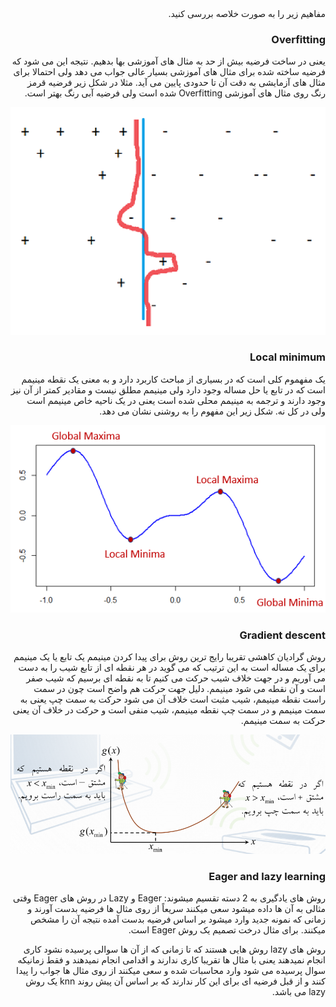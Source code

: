<div dir='rtl'>
  مفاهیم زیر را به صورت خلاصه بررسی کنید.
  
   ### Overfitting  

 یعنی در ساخت فرضیه بیش از حد به مثال های آموزشی بها بدهیم. نتیجه این می شود که فرضیه ساخته شده برای مثال های آموزشی بسیار عالی جواب می دهد ولی احتمالا برای مثال های آزمایشی به دقت آن تا حدودی پایین می آید. مثلا در شکل زیر فرضیه قرمز رنگ روی مثال های آموزشی  Overfitting شده است ولی فرضیه آبی رنگ بهتر است.

 ![ ](1.png)

  ### Local minimum 

یک مفهموم کلی است که در بسیاری از مباحث کاربرد دارد و به معنی یک نقطه مینیمم است که در تابع یا حل مساله وجود دارد ولی مینیمم مطلق نیست و مقادیر کمتر از آن نیز وجود دارند و ترجمه به مینیمم محلی شده است یعنی در یک ناحیه خاص مینیمم است ولی در کل نه. شکل زیر این مفهوم را به روشنی نشان می دهد.

 ![ ](2.png)

 ### Gradient descent 

روش گرادیان کاهشی تقریبا رایج ترین روش برای پیدا کردن مینیمم یک تابع یا یک مینیمم برای یک مساله است به این ترتیب که می گوید در هر نقطه ای از تابع شیب را به دست می آوریم و در جهت خلاف شیب حرکت می کنیم تا به نقطه ای برسیم که شیب صفر است و آن نقطه می شود مینیمم. دلیل جهت حرکت هم واضح است چون در سمت راست نقطه مینیمم، شیب مثبت است خلاف آن می شود حرکت به سمت چپ یعنی به سمت مینیمم و در سمت چپ نقطه مینیمم، شیب منفی است و حرکت در خلاف آن یعنی حرکت به سمت مینیمم.

 ![ ](3.PNG)

 ### Eager and lazy learning 

 روش های یادگیری به 2 دسته تقسیم میشوند:  Eager   و Lazy 
در روش های Eager  وقتی مثالی به آن ها داده میشود سعی میکنند سریعاً از روی مثال ها فرضیه بدست آورند و زمانی که نمونه جدید وارد میشود بر اساس فرضیه بدست آمده نتیجه آن را مشخص میکنند. برای مثال درخت تصمیم یک روش Eager  است.

روش های lazy روش هایی هستند که تا زمانی که از آن ها سوالی پرسیده نشود کاری انجام نمیدهند یعنی با مثال ها تقریبا کاری ندارند و اقدامی انجام نمیدهند و فقط زمانیکه سوال پرسیده می شود وارد محاسبات شده و سعی میکنند از روی مثال ها جواب را پیدا کنند و از قبل فرضیه ای برای این کار ندارند که بر اساس آن پیش روند knn یک روش lazy می باشد.


  
  
  
  
  
  </div>
